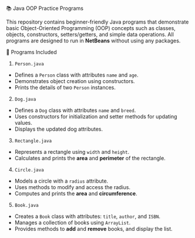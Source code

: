 📚 Java OOP Practice Programs

This repository contains beginner-friendly Java programs that demonstrate basic Object-Oriented Programming (OOP) concepts such as classes, objects, constructors, setters/getters, and simple data operations. All programs are designed to run in **NetBeans** without using any packages.

📝 Programs Included

1. `Person.java`
- Defines a `Person` class with attributes `name` and `age`.
- Demonstrates object creation using constructors.
- Prints the details of two `Person` instances.

2. `Dog.java`
- Defines a `Dog` class with attributes `name` and `breed`.
- Uses constructors for initialization and setter methods for updating values.
- Displays the updated dog attributes.

3. `Rectangle.java`
- Represents a rectangle using `width` and `height`.
- Calculates and prints the **area** and **perimeter** of the rectangle.

4. `Circle.java`
- Models a circle with a `radius` attribute.
- Uses methods to modify and access the radius.
- Computes and prints the **area** and **circumference**.

5. `Book.java`
- Creates a `Book` class with attributes: `title`, `author`, and `ISBN`.
- Manages a collection of books using `ArrayList`.
- Provides methods to **add** and **remove** books, and display the list.

 